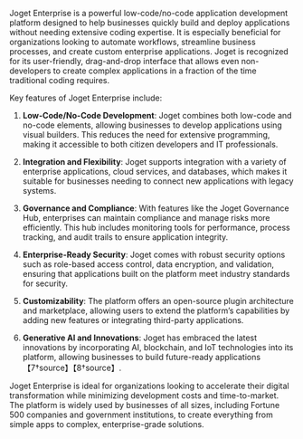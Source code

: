 Joget Enterprise is a powerful low-code/no-code application development platform designed to help businesses quickly build and deploy applications without needing extensive coding expertise. It is especially beneficial for organizations looking to automate workflows, streamline business processes, and create custom enterprise applications. Joget is recognized for its user-friendly, drag-and-drop interface that allows even non-developers to create complex applications in a fraction of the time traditional coding requires.

Key features of Joget Enterprise include:

1. **Low-Code/No-Code Development**: Joget combines both low-code and no-code elements, allowing businesses to develop applications using visual builders. This reduces the need for extensive programming, making it accessible to both citizen developers and IT professionals.

2. **Integration and Flexibility**: Joget supports integration with a variety of enterprise applications, cloud services, and databases, which makes it suitable for businesses needing to connect new applications with legacy systems.

3. **Governance and Compliance**: With features like the Joget Governance Hub, enterprises can maintain compliance and manage risks more efficiently. This hub includes monitoring tools for performance, process tracking, and audit trails to ensure application integrity.

4. **Enterprise-Ready Security**: Joget comes with robust security options such as role-based access control, data encryption, and validation, ensuring that applications built on the platform meet industry standards for security.

5. **Customizability**: The platform offers an open-source plugin architecture and marketplace, allowing users to extend the platform’s capabilities by adding new features or integrating third-party applications.

6. **Generative AI and Innovations**: Joget has embraced the latest innovations by incorporating AI, blockchain, and IoT technologies into its platform, allowing businesses to build future-ready applications【7†source】【8†source】.

Joget Enterprise is ideal for organizations looking to accelerate their digital transformation while minimizing development costs and time-to-market. The platform is widely used by businesses of all sizes, including Fortune 500 companies and government institutions, to create everything from simple apps to complex, enterprise-grade solutions.